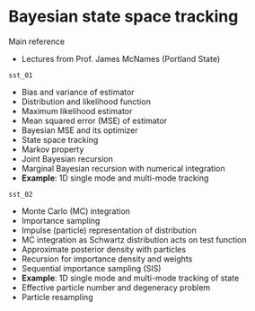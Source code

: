 # Bayesian state space tracking

Main reference
* Lectures from Prof. James McNames (Portland State)

`sst_01`
* Bias and variance of estimator
* Distribution and likelihood function
* Maximum likelihood estimator
* Mean squared error (MSE) of estimator
* Bayesian MSE and its optimizer
* State space tracking
* Markov property
* Joint Bayesian recursion
* Marginal Bayesian recursion with numerical integration
* **Example**: 1D single mode and multi-mode tracking

`sst_02`
* Monte Carlo (MC) integration
* Importance sampling
* Impulse (particle) representation of distribution
* MC integration as Schwartz distribution acts on test function
* Approximate posterior density with particles
* Recursion for importance density and weights
* Sequential importance sampling (SIS)
* **Example**: 1D single mode and multi-mode tracking of state
* Effective particle number and degeneracy problem
* Particle resampling
